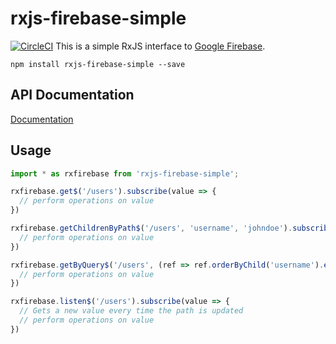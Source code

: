 # rxjs-firebase-simple
[![CircleCI](https://circleci.com/gh/dkwares/rxjs-firebase-simple.svg?style=svg)](https://circleci.com/gh/dkwares/rxjs-firebase-simple)
This is a simple RxJS interface to [Google Firebase](https://firebase.google.com/). 
```
npm install rxjs-firebase-simple --save
```

## API Documentation
[Documentation](documentation/)

## Usage
```typescript
import * as rxfirebase from 'rxjs-firebase-simple';

rxfirebase.get$('/users').subscribe(value => {
  // perform operations on value
})

rxfirebase.getChildrenByPath$('/users', 'username', 'johndoe').subscribe(value => {
  // perform operations on value
})

rxfirebase.getByQuery$('/users', (ref => ref.orderByChild('username').equalTo('johndoe'))).subscribe(value => {
  // perform operations on value
})

rxfirebase.listen$('/users').subscribe(value => {
  // Gets a new value every time the path is updated
  // perform operations on value
})
```
